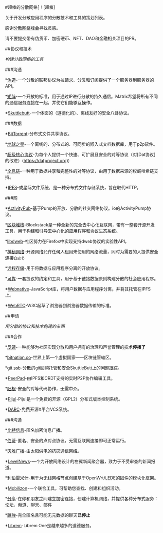 #超棒的分散网络[！[超棒]



关于开发分散应用程序的分散技术和工具的策划列表。

感谢[分散网络峰会](https://www.decentralizedweb.net/)寻找灵感。



请不要提交带有伪货币、加密硬币、NFT、DAO和金融相关项目的PR。




##协议和技术

*构建分散网络的工具*




###沟通

*[伪造](https://github.com/forgefed/forgefed)-一个分散的联邦协议为拉请求、分叉和订阅提供了一个服务器到服务器的API。

*[矩阵](https://matrix.org/)-一个开放的标准，用于通过IP进行分散的持久通信。Matrix希望将所有不同的通信服务连接在一起，并使它们能够互操作。

*[Skuttlebutt](https://www.scuttlebutt.nz/)-一个体面的（道德化的）、离线友好的安全八卦协议。



###数据

*[BitTorrent](https://en.wikipedia.org/wiki/BitTorrent)-分布式文件共享协议。

*[地球之星](https://github.com/earthstar-project/earthstar)-一个离线的、分布式的、可同步的嵌入式文档数据库，用于p2p软件。

*[超级核心协议](https://hypercore-protocol.org/)-为每个人提供一个快速、可扩展且安全的对等协议（对[Dat协议]的改进）(https://datproject.org))

*[全息链](https://github.com/holochain/holochain)-一种用于数据共享和完整性的对等协议，由用于数据来源的权威哈希链支持。

*[IPFS](https://ipfs.io/)-或星际文件系统，是一种分布式文件存储系统，旨在取代HTTP。



###网

*[ActivityPub](https://www.w3.org/TR/activitypub/)-基于Pump的开放、分散的社交网络协议。io的ActivityPump协议。

*[区块堆栈](https://blockstack.org/)-Blockstack是一种全新的完全去中心化互联网，带有一整套开源开发工具，用于构建和引导去中心化的应用程序和协议生态系统。

*[libdweb](https://github.com/mozilla/libdweb)-社区努力在Firefox中实现支持dweb协议的实验性API。

*[神秘网络](https://mysterium.network/)-开源网络允许任何人租用未使用的网络流量，同时为需要的人提供安全连接`白皮书`

*[远程存储](https://remotestorage.io/)-用于将数据与应用程序分离的开放协议。

*[可靠](https://solid.mit.edu/)-一套提议的约定和工具，用于基于链接数据原则构建分散的社会应用程序。

*[Webnative](https://fission.codes/)-JavaScript库，将用户数据与应用程序分离，并将其托管在IPFS上。

*[WebRTC](https://en.wikipedia.org/wiki/WebRTC)-W3C起草了浏览器到浏览器数据传输的标准。




##申请

*用分散的协议和技术构建的东西*




###合作

*[反馈](http://backfeed.cc/)-一种能够为社区实现分散和用户拥有的治理和声誉管理的技术**停播了**

*[bitnation.co](https://bitnation.co)-世界上第一个虚拟国家——区块链管辖区。

*[git ssb](https://github.com/clehner/git-ssb)-分散的git回购托管和安全SkuttleButt上的问题跟踪。

*[PeerPad](https://peerpad.net)-由IPFS和CRDT支持的实时P2P协作编辑工具。

*[胚根](https://radicle.xyz/)-安全的对等代码协作，无需中介。

*[Pijul](https://pijul.org/)-Pijul是一个免费的开源（GPL2）分布式版本控制系统。

*[DARC](http://darcs.net/)-免费开源X平台VCS系统。



###沟通

*[比特信息](https://bitmessage.org/wiki/Main_Page)-匿名加密消息广播。

*[伯蒂](https://github.com/berty/berty)-匿名、安全的点对点协议，无需互联网连接即可正常运行。

*[灾难广播](https://disaster.radio)-由太阳供电的抗灾通信网络。

*[LevelNews](https://levelnews.org/)-一个为开放网络设计的左翼新闻聚合器，致力于不受审查的新闻报道。

*[利伯雷米什](https://libremesh.org/)-用于为无线网格节点创建基于OpenWrt/LEDE的固件的模块化框架。

*[Mobilizon](https://joinmobilizon.org/)-一个联合工具，可帮助您查找、创建和组织活动。

*[分享](https://retroshare.cc/)-在你和朋友之间建立加密连接，创建计算机网络，并提供各种分布式服务：论坛、频道、聊天、邮件

*[跳弹](https://ricochet.im/)-完全匿名且可能无元数据的聊天**已停止**

*[Librem](https://librem.one)-Librem One是越来越多的道德服务。

